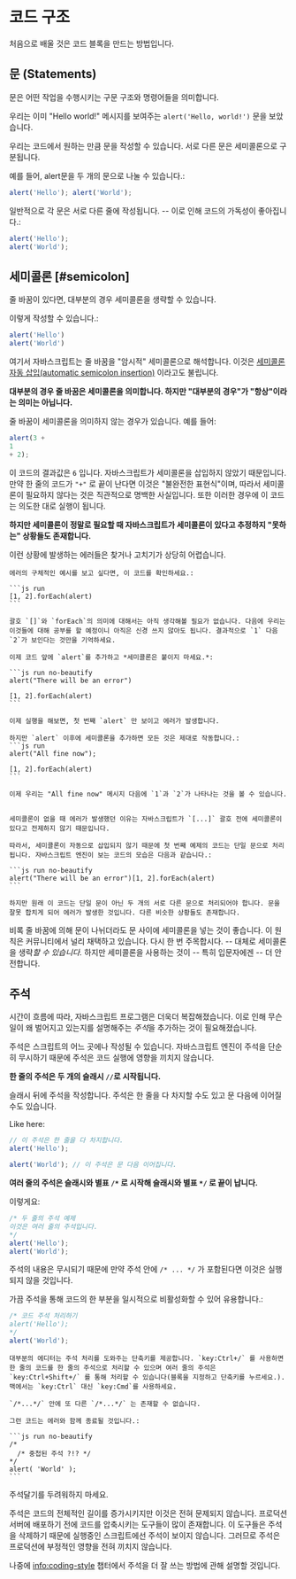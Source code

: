 # 코드 구조

처음으로 배울 것은 코드 블록을 만드는 방법입니다.

## 문 (Statements)

문은 어떤 작업을 수행시키는 구문 구조와 명령어들을 의미합니다.

우리는 이미 "Hello world!" 메시지를 보여주는 `alert('Hello, world!')` 문을 보았습니다.

우리는 코드에서 원하는 만큼 문을 작성할 수 있습니다. 서로 다른 문은 세미콜론으로 구분됩니다.

예를 들어, alert문을 두 개의 문으로 나눌 수 있습니다.:

```js run no-beautify
alert('Hello'); alert('World');
```

일반적으로 각 문은 서로 다른 줄에 작성됩니다. -- 이로 인해 코드의 가독성이 좋아집니다.:

```js run no-beautify
alert('Hello');
alert('World');
```

## 세미콜론 [#semicolon]

줄 바꿈이 있다면, 대부분의 경우 세미콜론을 생략할 수 있습니다.

이렇게 작성할 수 있습니다.:

```js run no-beautify
alert('Hello')
alert('World')
```

여기서 자바스크립트는 줄 바꿈을 "암시적" 세미콜론으로 해석합니다. 이것은 [세미콜론 자동 삽입(automatic semicolon insertion)](https://tc39.github.io/ecma262/#sec-automatic-semicolon-insertion) 이라고도 불립니다.

**대부분의 경우 줄 바꿈은 세미콜론을 의미합니다. 하지만 "대부분의 경우"가 "항상"이라는 의미는 아닙니다.**

줄 바꿈이 세미콜론을 의미하지 않는 경우가 있습니다. 예를 들어:

```js run no-beautify
alert(3 +
1
+ 2);
```

이 코드의 결과값은 `6` 입니다. 자바스크립트가 세미콜론을 삽입하지 않았기 때문입니다. 만약 한 줄의 코드가 `"+"` 로 끝이 난다면 이것은 "불완전한 표현식"이며, 따라서 세미콜론이 필요하지 않다는 것은 직관적으로 명백한 사실입니다. 또한 이러한 경우에 이 코드는 의도한 대로 실행이 됩니다.

**하지만 세미콜론이 정말로 필요할 때 자바스크립트가 세미콜론이 있다고 추정하지 "못하는" 상황들도 존재합니다.**

이런 상황에 발생하는 에러들은 찾거나 고치기가 상당히 어렵습니다.

````smart header="에러 예제"
에러의 구체적인 예시를 보고 싶다면, 이 코드를 확인하세요.:

```js run
[1, 2].forEach(alert)
```

괄호 `[]`와 `forEach`의 의미에 대해서는 아직 생각해볼 필요가 없습니다. 다음에 우리는 이것들에 대해 공부를 할 예정이니 아직은 신경 쓰지 않아도 됩니다. 결과적으로 `1` 다음 `2`가 보인다는 것만을 기억하세요.

이제 코드 앞에 `alert`를 추가하고 *세미콜론은 붙이지 마세요.*:

```js run no-beautify
alert("There will be an error")

[1, 2].forEach(alert)
```

이제 실행을 해보면, 첫 번째 `alert` 만 보이고 에러가 발생합니다.

하지만 `alert` 이후에 세미콜론을 추가하면 모든 것은 제대로 작동합니다.:
```js run
alert("All fine now");

[1, 2].forEach(alert)  
```

이제 우리는 "All fine now" 메시지 다음에 `1`과 `2`가 나타나는 것을 볼 수 있습니다.


세미콜론이 없을 때 에러가 발생했던 이유는 자바스크립트가 `[...]` 괄호 전에 세미콜론이 있다고 전제하지 않기 때문입니다.

따라서, 세미콜론이 자동으로 삽입되지 않기 때문에 첫 번째 예제의 코드는 단일 문으로 처리됩니다. 자바스크립트 엔진이 보는 코드의 모습은 다음과 같습니다.:

```js run no-beautify
alert("There will be an error")[1, 2].forEach(alert)
```

하지만 원래 이 코드는 단일 문이 아닌 두 개의 서로 다른 문으로 처리되어야 합니다. 문을 잘못 합치게 되어 에러가 발생한 것입니다. 다른 비슷한 상황들도 존재합니다.
````

비록 줄 바꿈에 의해 문이 나뉘더라도 문 사이에 세미콜론을 넣는 것이 좋습니다. 이 원칙은 커뮤니티에서 널리 채택하고 있습니다. 다시 한 번 주목합시다. -- 대체로 세미콜론을 생략*할 수 있습니다.* 하지만 세미콜론을 사용하는 것이 -- 특히 입문자에겐 -- 더 안전합니다.

## 주석

시간이 흐름에 따라, 자바스크립트 프로그램은 더욱더 복잡해졌습니다. 이로 인해 무슨 일이 왜 벌어지고 있는지를 설명해주는 *주석*을 추가하는 것이 필요해졌습니다.

주석은 스크립트의 어느 곳에나 작성될 수 있습니다. 자바스크립트 엔진이 주석을 단순히 무시하기 때문에 주석은 코드 실행에 영향을 끼치지 않습니다.

**한 줄의 주석은 두 개의 슬래시 `//`로 시작됩니다.**

슬래시 뒤에 주석을 작성합니다. 주석은 한 줄을 다 차지할 수도 있고 문 다음에 이어질 수도 있습니다.

Like here:
```js run
// 이 주석은 한 줄을 다 차지합니다.
alert('Hello');

alert('World'); // 이 주석은 문 다음 이어집니다.
```

**여러 줄의 주석은 슬래시와 별표 <code>/&#42;</code> 로 시작해 슬래시와 별표 <code>&#42;/</code> 로 끝이 납니다.**

이렇게요:

```js run
/* 두 줄의 주석 예제
이것은 여러 줄의 주석입니다.
*/
alert('Hello');
alert('World');
```

주석의 내용은 무시되기 때문에 만약 주석 안에 <code>/&#42; ... &#42;/</code> 가 포함된다면 이것은 실행되지 않을 것입니다.

가끔 주석을 통해 코드의 한 부분을 일시적으로 비활성화할 수 있어 유용합니다.:

```js run
/* 코드 주석 처리하기
alert('Hello');
*/
alert('World');
```

```smart header="단축키를 사용하세요!"
대부분의 에디터는 주석 처리를 도와주는 단축키를 제공합니다. `key:Ctrl+/` 를 사용하면 한 줄의 코드를 한 줄의 주석으로 처리할 수 있으며 여러 줄의 주석은 `key:Ctrl+Shift+/` 를 통해 처리할 수 있습니다(블록을 지정하고 단축키를 누르세요.). 맥에서는 `key:Ctrl` 대신 `key:Cmd`를 사용하세요.
```

````warn header="주석 중첩은 지원되지 않습니다."
`/*...*/` 안에 또 다른 `/*...*/` 는 존재할 수 없습니다.

그런 코드는 에러와 함께 종료될 것입니다.:

```js run no-beautify
/*
  /* 중첩된 주석 ?!? */
*/
alert( 'World' );
```
````

주석달기를 두려워하지 마세요.

주석은 코드의 전체적인 길이를 증가시키지만 이것은 전혀 문제되지 않습니다. 프로덕션 서버에 배포하기 전에 코드를 압축시키는 도구들이 많이 존재합니다. 이 도구들은 주석을 삭제하기 때문에 실행중인 스크립트에선 주석이 보이지 않습니다. 그러므로 주석은 프로덕션에 부정적인 영향을 전혀 끼치지 않습니다.

나중에 <info:coding-style> 챕터에서 주석을 더 잘 쓰는 방법에 관해 설명할 것입니다.
